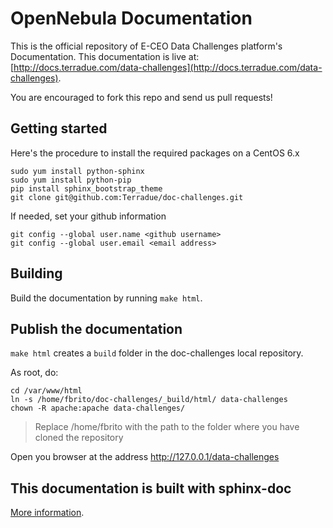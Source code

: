# OpenNebula Documentation

This is the official repository of E-CEO Data Challenges platform's Documentation. This
documentation is live at:
[http://docs.terradue.com/data-challenges](http://docs.terradue.com/data-challenges).

You are encouraged to fork this repo and send us pull requests!

## Getting started

Here's the procedure to install the required packages on a CentOS 6.x

```
sudo yum install python-sphinx
sudo yum install python-pip
pip install sphinx_bootstrap_theme
git clone git@github.com:Terradue/doc-challenges.git
```

If needed, set your github information

```
git config --global user.name <github username>
git config --global user.email <email address>
```

## Building

Build the documentation by running ``make html``.

## Publish the documentation

``make html`` creates a ``build`` folder in the doc-challenges local repository.

As root, do:

```
cd /var/www/html
ln -s /home/fbrito/doc-challenges/_build/html/ data-challenges
chown -R apache:apache data-challenges/
```
> Replace /home/fbrito with the path to the folder where you have cloned the repository

Open you browser at the address http://127.0.0.1/data-challenges

## This documentation is built with sphinx-doc

[More information](http://sphinx-doc.org/).
